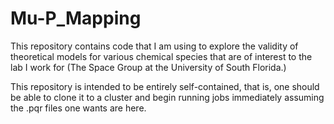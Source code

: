 # Mu-P_Mapping

This repository contains code that I am using to explore the validity of
theoretical models for various chemical species that are of interest
to the lab I work for (The Space Group at the University of South
Florida.)

This repository is intended to be entirely self-contained,
that is, one should be able to clone it to a cluster and begin
running jobs immediately assuming the .pqr files one wants are here.

